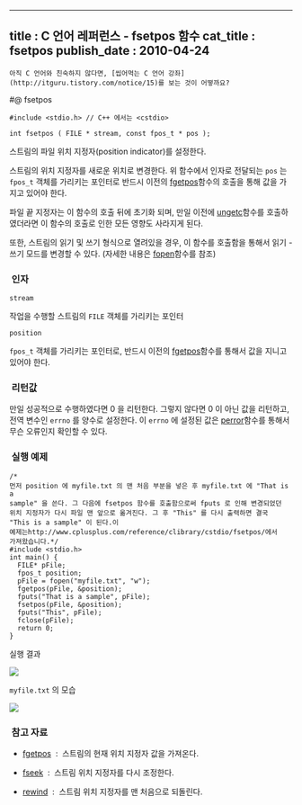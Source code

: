 ----------------
title : C 언어 레퍼런스 - fsetpos 함수
cat_title :  fsetpos
publish_date : 2010-04-24
--------------



```warning
아직 C 언어와 친숙하지 않다면, [씹어먹는 C 언어 강좌](http://itguru.tistory.com/notice/15)를 보는 것이 어떻까요?

```

#@ fsetpos

```info-format
#include <stdio.h> // C++ 에서는 <cstdio>

int fsetpos ( FILE * stream, const fpos_t * pos );
```


스트림의 파일 위치 지정자(position indicator)를 설정한다.

스트림의 위치 지정자를 새로운 위치로 변경한다. 위 함수에서 인자로 전달되는 `pos` 는 `fpos_t` 객체를 가리키는 포인터로 반드시 이전의 [fgetpos](http://itguru.tistory.com/70)함수의 호출을 통해 값을 가지고 있어야 한다.

파일 끝 지정자는 이 함수의 호출 뒤에 초기화 되며, 만일 이전에 [ungetc](http://itguru.tistory.com/49)함수를 호출하였더라면 이 함수의 호출로 인한 모든 영향도 사라지게 된다.

또한, 스트림의 읽기 및 쓰기 형식으로 열려있을 경우, 이 함수를 호출함을 통해서 읽기 - 쓰기 모드를 변경할 수 있다. (자세한 내용은 [fopen](http://itguru.tistory.com/58)함수를 참조)



###  인자

`stream`

작업을 수행할 스트림의 `FILE` 객체를 가리키는 포인터

`position`

`fpos_t` 객체를 가리키는 포인터로, 반드시 이전의 [fgetpos](http://itguru.tistory.com/70)함수를 통해서 값을 지니고 있어야 한다.



###  리턴값


만일 성공적으로 수행하였다면 0 을 리턴한다. 그렇지 않다면 0 이 아닌 값을 리턴하고, 전역 변수인 `errno` 를 양수로 설정한다. 이 `errno` 에 설정된 값은 [perror](http://itguru.tistory.com/53)함수를 통해서 무슨 오류인지 확인할 수 있다.



###  실행 예제


```cpp-formatted
/*
먼저 position 에 myfile.txt 의 맨 처음 부분을 넣은 후 myfile.txt 에 "That is a
sample" 을 쓴다. 그 다음에 fsetpos 함수를 호출함으로써 fputs 로 인해 변경되었던
위치 지정자가 다시 파일 맨 앞으로 옮겨진다. 그 후 "This" 를 다시 출력하면 결국
"This is a sample" 이 된다.이
예제는http://www.cplusplus.com/reference/clibrary/cstdio/fsetpos/에서
가져왔습니다.*/
#include <stdio.h>
int main() {
  FILE* pFile;
  fpos_t position;
  pFile = fopen("myfile.txt", "w");
  fgetpos(pFile, &position);
  fputs("That is a sample", pFile);
  fsetpos(pFile, &position);
  fputs("This", pFile);
  fclose(pFile);
  return 0;
}
```


실행 결과


![](http://img1.daumcdn.net/thumb/R1920x0/?fname=http%3A%2F%2Fcfile10.uf.tistory.com%2Fimage%2F157059164BD2A5DB951099)

`myfile.txt` 의 모습


![](http://img1.daumcdn.net/thumb/R1920x0/?fname=http%3A%2F%2Fcfile4.uf.tistory.com%2Fimage%2F1701FE164BD2A5DB5B77A4)





###  참고 자료


* [fgetpos](http://itguru.tistory.com/70)  :  스트림의 현재 위치 지정자 값을 가져온다.

*  [fseek](http://itguru.tistory.com/72)  :  스트림 위치 지정자를 다시 조정한다.

*  [rewind](http://itguru.tistory.com/75)  :  스트림 위치 지정자를 맨 처음으로 되돌린다.
